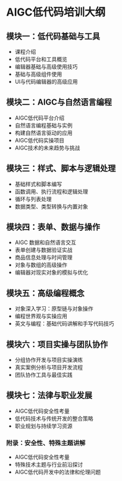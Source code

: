 # AIGC低代码培训大纲

## 模块一：低代码基础与工具
- 课程介绍
- 低代码平台和工具概览
- 编辑器基础与高级使用技巧
- 基础与高级组件使用
- UI与代码编辑器的高级应用

## 模块二：AIGC与自然语言编程
- AIGC低代码平台介绍
- 自然语言编程基础与实例
- 构建自然语言驱动的应用
- AIGC低代码实操项目
- AIGC技术的未来趋势与挑战

## 模块三：样式、脚本与逻辑处理
- 基础样式和脚本编写
- 函数调用、执行流程和逻辑处理
- 循环与列表处理
- 数据类型、类型转换与内置对象

## 模块四：表单、数据与操作
- AIGC 数据和自然语言交互
- 表单创建与数据验证实战
- 商品信息处理与时间管理
- 对象与数组的高级操作
- 编辑器对现实对象的模拟与优化

## 模块五：高级编程概念
- 对象深入学习：原型链与对象操作
- 编程世界观与实操应用
- 英文与编程：基础代码讲解和手写代码技巧

## 模块六：项目实操与团队协作
- 分组协作开发与项目实操演练
- 真实案例分析与项目开发流程
- 团队协作工具与最佳实践

## 模块七：法律与职业发展
- AIGC低代码安全性考量
- 低代码技术与传统开发的整合策略
- 职业规划与持续学习资源

### 附录：安全性、特殊主题讲解
- AIGC低代码安全性考量
- 特殊技术主题与行业前沿探讨
- AIGC低代码开发中的法律和伦理问题
